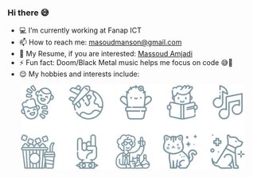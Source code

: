 ### Hi there 😅

- 💻 I’m currently working at Fanap ICT 
- 📫 How to reach me: [masoudmanson@gmail.com](mailto:masoudmanson@gmail.com)
- 🧾 My Resume, if you are interested: [Massoud Amjadi](https://github.com/masoudmanson/fileupload/raw/master/public/Masoud%20Amjadi.pdf)
- ⚡ Fun fact: Doom/Black Metal music helps me focus on code 😅🤘
- 😌 My hobbies and interests include: 

<p align="center">
  <img width="450px" src="https://raw.githubusercontent.com/masoudmanson/fileupload/2372bfa939cd76b4cbb9dd67da8cfd414c72bdf3/public/MY%20README.svg">
</p>
